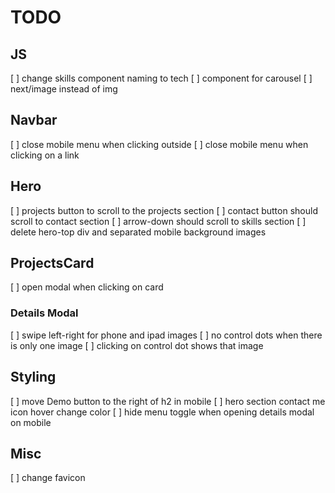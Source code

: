 # TODO

## JS
[ ] change skills component naming to tech
[ ] component for carousel
[ ] next/image instead of img

## Navbar
[ ] close mobile menu when clicking outside
[ ] close mobile menu when clicking on a link

## Hero
[ ] projects button to scroll to the projects section
[ ] contact button should scroll to contact section
[ ] arrow-down should scroll to skills section
[ ] delete hero-top div and separated mobile background images


## ProjectsCard
[ ] open modal when clicking on card

### Details Modal
[ ] swipe left-right for phone and ipad images
[ ] no control dots when there is only one image
[ ] clicking on control dot shows that image

## Styling
[ ] move Demo button to the right of h2 in mobile
[ ] hero section contact me icon hover change color
[ ] hide menu toggle when opening details modal on mobile

## Misc
[ ] change favicon
